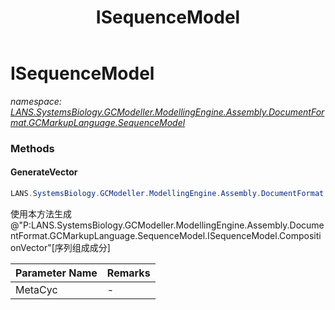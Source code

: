 ﻿---
title: ISequenceModel
---

# ISequenceModel
_namespace: [LANS.SystemsBiology.GCModeller.ModellingEngine.Assembly.DocumentFormat.GCMarkupLanguage.SequenceModel](N-LANS.SystemsBiology.GCModeller.ModellingEngine.Assembly.DocumentFormat.GCMarkupLanguage.SequenceModel.html)_





### Methods

#### GenerateVector
```csharp
LANS.SystemsBiology.GCModeller.ModellingEngine.Assembly.DocumentFormat.GCMarkupLanguage.SequenceModel.ISequenceModel.GenerateVector(LANS.SystemsBiology.Assembly.MetaCyc.File.FileSystem.DatabaseLoadder)
```
使用本方法生成@"P:LANS.SystemsBiology.GCModeller.ModellingEngine.Assembly.DocumentFormat.GCMarkupLanguage.SequenceModel.ISequenceModel.CompositionVector"[序列组成成分]

|Parameter Name|Remarks|
|--------------|-------|
|MetaCyc|-|



